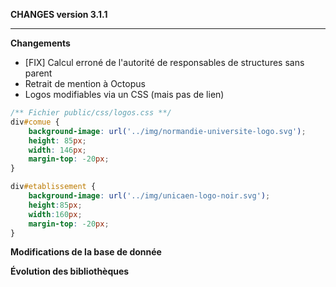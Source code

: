 **CHANGES version 3.1.1**

-----------

**Changements**

* [FIX] Calcul erroné de l'autorité de responsables de structures sans parent
* Retrait de mention à Octopus
* Logos modifiables via un CSS (mais pas de lien)

```css 
/** Fichier public/css/logos.css **/
div#comue {
    background-image: url('../img/normandie-universite-logo.svg');
    height: 85px;
    width: 146px;
    margin-top: -20px;
}

div#etablissement {
    background-image: url('../img/unicaen-logo-noir.svg');
    height:85px;
    width:160px;
    margin-top: -20px;
}
```

**Modifications de la base de donnée**

**Évolution des bibliothèques**

